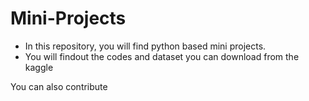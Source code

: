 # Mini-Projects
- In this repository, you will find python based mini projects.
- You will findout the codes and dataset you can download from the kaggle

You can also contribute 
